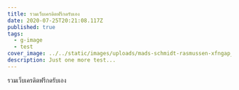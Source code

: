 ```yaml
---
title: รวมเว็บเครดิตฟรีกดรับเอง
date: 2020-07-25T20:21:08.117Z
published: true
tags:
  - g-image
  - test
cover_image: ../../static/images/uploads/mads-schmidt-rasmussen-xfngap_dtoe-unsplash.jpg
description: Just one more test...
---
```

รวมเว็บเครดิตฟรีกดรับเอง